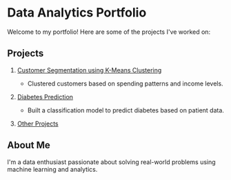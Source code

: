# Data Analytics Portfolio

Welcome to my portfolio! Here are some of the projects I've worked on:

## Projects

1. [Customer Segmentation using K-Means Clustering](./Customer-Segmentation/README.md)  
   - Clustered customers based on spending patterns and income levels.

2. [Diabetes Prediction](./Diabetes-Prediction/README.md)  
   - Built a classification model to predict diabetes based on patient data.

3. [Other Projects](./other_projects/README.md)

## About Me
I'm a data enthusiast passionate about solving real-world problems using machine learning and analytics.
